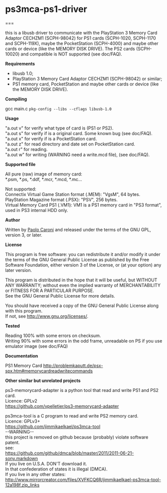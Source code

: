 # ps3mca-ps1-driver
===

this is a libusb driver to communicate with the PlayStation 3 Memory Card Adaptor CECHZM1 (SCPH-98042) for PS1 cards (SCPH-1020, SCPH-1170 and SCPH-119X), maybe the PocketStation (SCPH-4000) and maybe other cards or device (like the MEMORY DISK DRIVE).
The PS2 cards (SCPH-10020) and compatible is NOT supported (see doc/FAQ).


**Requirements**

* libusb 1.0;
* PlayStation 3 Memory Card Adaptor CECHZM1 (SCPH-98042) or similar;
* PS1 memory card, PocketStation and maybe other cards or device (like the MEMORY DISK DRIVE).

**Compiling**

gcc main.c `pkg-config --libs --cflags libusb-1.0`


**Usage**

"a.out v" for verify what type of card is (PS1 or PS2).<br>
"a.out s" for verify if is a original card. Some known bug (see doc/FAQ).<br>
"a.out x" for verify if is a PocketStation card.<br>
"a.out z" for read directory and date set on PocketStation card.<br>
"a.out r" for reading.<br>
"a.out w" for writing (WARNING need a write.mcd file), (see doc/FAQ).<br>

**Supported file**

All pure (raw) image of memory card:<br>
*.psm, *.ps, *.ddf, *.mcr, *.mcd, *.mc...<br>

Not supported:<br>
Connectix Virtual Game Station format (.MEM): "VgsM", 64 bytes.<br>
PlayStation Magazine format (.PSX): "PSV", 256 bytes.<br>
Virtual Memory Card PS1 (.VM1): VM1 is a PS1 memory card in "PS3 format", used in PS3 internal HDD only.<br>

**Author**

Written by [Paolo Caroni](kenren89@gmail.com) and released under the terms of the GNU GPL, version 3, or later.

**License**

This program is free software: you can redistribute it and/or modify it under the terms  of the GNU General Public License as published by the Free Software Foundation, either version 3 of the License, or (at your option) any later version.

This program is distributed in the hope that it will be useful, but WITHOUT ANY WARRANTY; without even the implied warranty of MERCHANTABILITY or FITNESS FOR A PARTICULAR PURPOSE.<br>
See the GNU General Public License for more details.

You should have received a copy of the GNU General Public License along with this program.<br>
If not, see <http://www.gnu.org/licenses/>.


**Tested**

Reading 100% with some errors on checksum.<br>
Writing 90% with some errors in the odd frame, unreadable on PS if you use emulator image (see doc/FAQ)<br>


**Documentation**

PS1 Memory Card
<http://problemkaputt.de/psx-spx.htm#memorycardreadwritecommands><br>


**Other similar but unrelated projects**

ps3-memorycard-adapter is a python tool that read and write PS1 and PS2 card.<br>
Licence: GPLv2<br>
<https://github.com/vpelletier/ps3-memorycard-adapter><br>


ps3mca-tool is a C program to read and write PS2 memory card.<br>
Licence: GPLv3+<br>
<https://github.com/jimmikaelkael/ps3mca-tool><br>
--WARNING--<br>
this project is removed on github because (probably) violate software patent.<br>
see:<br>
<https://github.com/github/dmca/blob/master/2011/2011-06-21-sony.markdown><br>
If you live on U.S.A. DON'T download it.<br>
In that confederation of states it is illegal (DMCA).<br>
If you live in any other states:<br>
<http://www.mirrorcreator.com/files/XVFKCQ6R/jimmikaelkael-ps3mca-tool-12a198f.zip_links><br>




